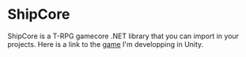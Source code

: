 # ShipCore

ShipCore is a T-RPG gamecore .NET library that you can import in your projects. Here is a link to the [game](https://github.com/olivercrush/The-Sea-Contract) I'm developping in Unity.
